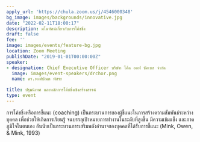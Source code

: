 ```yaml
---
apply_url: 'https://chula.zoom.us/j/4546000348'
bg_image: images/backgrounds/innovative.jpg
date: "2022-02-11T18:00:17"
description: มโนทัศน์เกี่ยวกับการโค้ชชิ่ง
draft: false
fee: ''
image: images/events/feature-bg.jpg
location: Zoom Meeting
publishDate: "2019-01-01T00:00:00Z"
speaker:
- designation: Chief Executive Officer บริษัท โค้ด ออฟ ซัคเซส จำกัด
  image: images/event-speakers/drchor.png
  name: ดร.พงศ์ปณต พัสระ

title: ปฐมนิเทศ และหลักการโค้ชชิ่งเชิงสร้างสรรค์
type: event
---
```



การโค้ชชิ่งหรือการชี้แนะ (coaching) เป็นกระบวนการของผู้ชี้แนะในการสร้างความสัมพันธ์ระหว่างบุคคล เพื่อช่วยให้เกิดการเรียนรู้ จนบรรลุเป้าหมายการทำงานในระดับที่สูงขึ้น มีความเข้มแข็ง และภาคภูมิใจในตนเอง อันนับเป็นกระบวนการเสริมพลังอำนาจของบุคคลที่ได้รับการชี้แนะ (Mink, Owen, & Mink, 1993)


